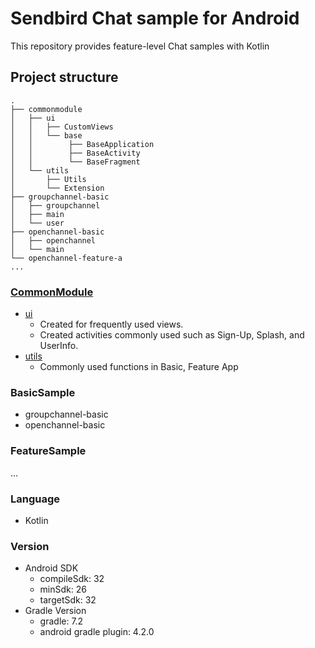 # Sendbird Chat sample for Android

This repository provides feature-level Chat samples with Kotlin

## Project structure

```
.
├── commonmodule
│   ├── ui
│   │   ├── CustomViews
│   │   └── base
│   │        ├── BaseApplication
│   │        ├── BaseActivity
│   │        └── BaseFragment
│   └── utils
│       ├── Utils
│       └── Extension
├── groupchannel-basic
│   ├── groupchannel
│   ├── main
│   └── user
├── openchannel-basic
│   ├── openchannel
│   └── main
└── openchannel-feature-a
...

```

### [CommonModule](https://github.com/sendbird/sendbird-chat-sample-android/tree/main/commonmodule)

- [ui](https://github.com/sendbird/sendbird-chat-sample-android/tree/main/commonmodule/src/main/java/com/sendbird/chat/module/ui)
  - Created for frequently used views.
  - Created activities commonly used such as Sign-Up, Splash, and UserInfo.
- [utils](https://github.com/sendbird/examples-chat-ios/tree/main/CommonModule/CommonModule/View)
  - Commonly used functions in Basic, Feature App

### BasicSample

- groupchannel-basic
- openchannel-basic

### FeatureSample

...

### Language
+ Kotlin

### Version
+ Android SDK
	+ compileSdk: 32
	+ minSdk: 26
	+ targetSdk: 32
+ Gradle Version
	+ gradle: 7.2
	+ android gradle plugin: 4.2.0
